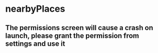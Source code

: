 # nearbyPlaces

## The permissions screen will cause a crash on launch, please grant the permission from settings and use it
